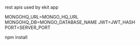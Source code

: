 rest apis used by ekit app

MONGOHQ_URL=MONGO_HQ_URL
MONGOHQ_DB=MONGO_DATABASE_NAME
JWT=JWT_HASH
PORT=SERVER_PORT

npm install
